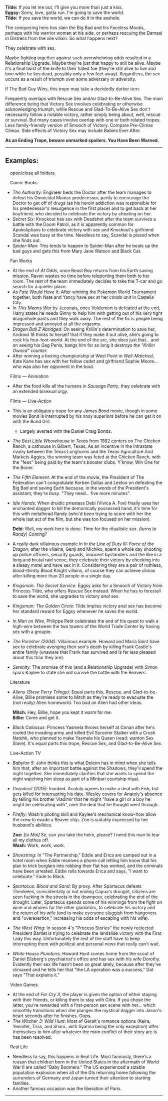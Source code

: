 **Tilde:** If you let me out, I'll give you more than just a kiss.  
**Eggsy:** Sorry, love, gotta run. I'm going to save the world.  
**Tilde:** If you save the world, we can do it in the asshole.

The conquering hero has slain the Big Bad and his Faceless Mooks, perhaps with his warrior woman at his side, or perhaps rescuing the Damsel in Distress from the vile villain. So what happens next?

They celebrate with sex.

Maybe fighting together against such overwhelming odds resulted in a Relationship Upgrade. Maybe they're just that happy to still be alive. Maybe it's a final twist of the knife to their hated foe (they're still alive to live and love while he lies dead, possibly only a few feet away). Regardless, the sex occurs as a result of triumph over some adversary or adversity.

If The Bad Guy Wins, this trope may take a decidedly darker turn.

Frequently overlaps with Rescue Sex and/or Glad-to-Be-Alive Sex. The main difference being that Victory Sex involves celebrating or otherwise acknowledging triumph, while Rescue and Glad-To-Be-Alive Sex don't necessarily follow a notable victory, rather simply being about, well, rescue or survival. But many cases involve overlap with one or both related tropes. Less family-friendly version of Smooch of Victory. Compare Pre-Climax Climax. Side effects of Victory Sex may include Babies Ever After.

**As an Ending Trope, beware unmarked spoilers. You Have Been Warned.**

___

## Examples:

    open/close all folders 

    Comic Books 

-   _The Authority_: Engineer beds the Doctor after the team manages to defeat his Omnicidal Maniac predecessor, partly to encourage the Doctor to get off of drugs (as his heroin addiction was responsible for his predecessor's resurgence in the first place) and to get back at her boyfriend, who decided to celebrate the victory by cheating on her.
-   _Secret Six_: Knockout has sex with Deadshot after the team survives a battle with the Doom Patrol, as it is apparently common for Apokoliptians to celebrate victory with sex and Knockout's girlfriend Scandal was busy at the time. Needless to say, Scandal is pissed when she finds out.
-   _Spider-Man_: This tends to happen to Spider-Man after he beats up the bad guys and gets this from Mary Jane Watson and Black Cat.

    Fan Works 

-   At the end of _At Odds_, once Beast Boy returns from his Earth saving mission, Raven wastes no time before teleporting them both to her room. The rest of the team immediately decides to take the T-car and go search for a quieter place.
-   _As Fate Would Have It_: After winning the Pokemon World Tournament together, both Nate and Yancy have sex at her condo unit in Castelia City.
-   In _This Means War_ by Jeconais, once Voldemort is defeated at the end, Harry states he needs Ginny to help him with getting out of his very tight dragonhide pants and they walk away. The rest of the fic is people being impressed and annoyed at all the orgasms.
-   _Dragon Ball Z Abridged_: On seeing Krillin's determination to save her, Android 18 thinks to herself that if they make it out alive, she's going to rock his four-foot-world. At the end of the arc, she does just that... and on seeing his Gag Penis, bangs him for so long it _destroys the "Krillin Owned" counter._
-   After winning a boxing championship at West Point in _Well-Matched_, Kate Kane has sex with her fellow cadet and girlfriend Sophie Moore... who was also her opponent in the bout.

    Films — Animation 

-   After the food kills all the humans in _Sausage Party_, they celebrate with an extended bisexual orgy.

    Films — Live-Action 

-   This is an obligatory trope for any _James Bond_ movie, though in some movies Bond is interrupted by his nosy superiors before he can get it on with the Bond Girl.
    -   Largely averted with the Daniel Craig Bonds.
-   _The Best Little Whorehouse in Texas_ from 1982 centers on The Chicken Ranch, a cathouse in Gilbert, Texas. As an incentive in the intrastate rivalry between the Texas Longhorns and the Texas Agriculture And Markets Aggies, the winning team was feted at the Chicken Ranch, with the "fees" being paid by the team's booster clubs. Y'know, Win One for the Boner.
-   _The Fifth Element_: At the end of the movie, the President of The Federation can't congratulate Korben Dallas and Leeloo on defeating the Big Bad and saving Earth because, in the words of the President's assistant, they're _busy_. "They need... five more minutes".
-   _Idle Hands_: When druidic priestess Debi (Vivica A. Fox) finally uses her enchanted dagger to kill the demonically possessed hand, it's time for this with metalhead Randy (who'd been trying to score with her the whole last act of the film, but she was too focused on her mission).
    
    **Debi**: Well, my work here is done. Time for the ritualistic sex. _(turns to Randy)_ Coming?
    
-   A really dark villainous example in _In the Line of Duty III: Force of the Dragon_; after the villains, Genji and Michiko, spent a whole day shooting up police officers, security guards, innocent bystanders and the like in a long and brutal raid scene, they celebrate their victory by checking into a sleazy motel and have sex in it. Considering they are a pair of ruthless, blood-thirsty Blood Knight villains, of course they can achieve climax after killing more than 20 people in a single day.
-   _Kingsman: The Secret Service_: Eggsy asks for a Smooch of Victory from Princess Tilde, who offers Rescue Sex instead. When he has to forestall to save the world, she upgrades to victory _anal_ sex.
-   _Kingsman: The Golden Circle_: Tilde implies victory anal sex has become her standard reward for Eggsy whenever he saves the world.
-   In _Man on Wire_, Philippe Petit celebrates the end of his quest to walk a high-wire between the two towers of the World Trade Center by having sex with a groupie.
-   _The Punisher (2004)_: Villainous example. Howard and Maria Saint have sex to celebrate avenging their son's death by killing Frank Castle's entire family (unaware that Frank has survived and is far less pleased about this than they are).
-   _Serenity_: The promise of this (and a Relationship Upgrade) with Simon spurs Kaylee to state she _will_ survive the battle with the Reavers.

    Literature 

-   _Aliens (Steve Perry Trilogy)_: Equal parts this, Rescue, and Glad-to-be-Alive, Billie promises some to Mitch as they're ready to evacuate the (not really) Alien homeworld. Too bad an Alien had other ideas.
    
    **Mitch:** Hey, Billie, hope you kept it warm for me.  
    **Billie:** Come and get it.
    
-   _Black Colossus_: Princess Yasmela throws herself at Conan after he's routed the invading army and killed Evil Sorcerer Stalker with a Crush Natohk, who planned to make Yasmela his Queen (read: wanton Sex Slave). It's equal parts this trope, Rescue Sex, and Glad-to-Be-Alive Sex.

    Live-Action TV 

-   _Babylon 5_: John _thinks_ this is what Delenn has in mind when she tells him that, after an important battle against the Shadows, they'll spend the night together. She immediately clarifies that she wants to spend the night watching him sleep as part of a Minbari courtship ritual.
-   _Daredevil (2015)_: Invoked. Anatoly agrees to make a deal with Fisk, but gets killed for interrupting his date. Wesley covers for Anatoly's absence by telling his brother Vladimir that he might "have a girl or a boy he might be celebrating with", over the deal that he thought went through.
-   _Firefly_: Wash's piloting skill and Kaylee's mechanical know-how allow the crew to evade a Reaver ship. Zoe is suitably impressed by her husband's abilities.
    
    **Zoe:** _\[to Mal\]_ Sir, can you take the helm, please? I need this man to tear all my clothes off.  
    **Wash:** Work, work, work.
    
-   _Shoestring_: In "The Partnership," Eddie and Erica are camped out in a hotel room when Eddie receives a phone call letting him know that his plan to trick burglars into robbing their flat has worked, and the criminals have been arrested. Eddie rolls towards Erica and says, "I want to celebrate." Fade to Black.
-   _Spartacus: Blood and Sand_: By proxy. After Spartacus defeats Theokeles, coincidentally or not ending Capua's drought, citizens are seen fucking in the streets in the downpour, celebrating the end of the drought. Later, Spartacus spends some of his winnings from the fight on wine and whores for the other gladiators, to celebrate his victory and the return of his wife (and to make everyone sluggish from hangovers and "overexertion," increasing his odds of escaping with his wife).
-   _The West Wing_: In season 4's "Process Stories" the newly reelected President Bartlet is trying to celebrate the landslide victory with the First Lady this way. Unfortunately the rest of the staff have to keep interrupting them with political and personal news that really can't wait.
-   _White House Plumbers_: Howard Hunt comes home from the scout of Daniel Ellsberg's psychiatrist's office and has sex with his wife Dorothy. Evidently their sex life hasn't been so great lately, because after they've climaxed and he tells her that "the LA operation was a success," Dot says "That explains it."

    Video Games 

-   At the end of _Far Cry 3_, the player is given the option of either staying with their friends, or killing them to stay with Citra. If you chose the latter, you're rewarded with a first-person sex scene with her... which smoothly transitions when she plunges the mystical dagger into Jason's heart seconds after he finishes. Oops.
-   _The Witcher 3: Wild Hunt_: Most of Geralt's romance options (Keira, Yennifer, Triss, and Shani...with Syanna being the only exception) offer themselves to him after whatever the main conflict of their story arc is has been resolved.

    Real Life 

-   Needless to say, this happens in Real Life. Most famously, there's a reason that children born in the United States in the aftermath of World War II are called "Baby Boomers." The US experienced a sizable population explosion when all of the GIs returning home following the surrenders of Germany and Japan turned their attention to starting families.
-   Another famous occasion was the liberation of Paris.

___